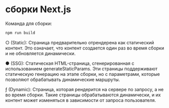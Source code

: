 # сборки Next.js

Команда для сборки:

```bash
npm run build
```

○ (Static): Страница предварительно отрендерена как статический контент. Это означает, что контент создается один раз во время сборки и не обновляется динамически.

● (SSG): Статическая HTML-страница, сгенерированная с использованием generateStaticParams. Эти страницы поддерживают статическую генерацию на этапе сборки, но с параметрами, которые позволяют обрабатывать динамические маршруты.

ƒ (Dynamic): Страница, которая рендерится на сервере по запросу, а не во время сборки. Такие страницы обрабатываются динамически, и их контент может изменяться в зависимости от запроса пользователя.
